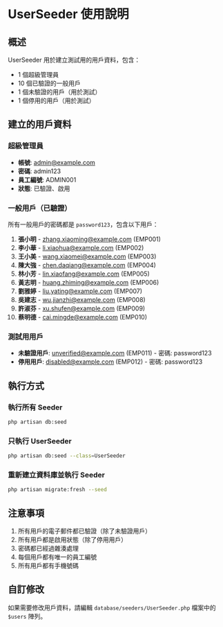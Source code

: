 # UserSeeder 使用說明

## 概述
UserSeeder 用於建立測試用的用戶資料，包含：
- 1 個超級管理員
- 10 個已驗證的一般用戶
- 1 個未驗證的用戶（用於測試）
- 1 個停用的用戶（用於測試）

## 建立的用戶資料

### 超級管理員
- **帳號**: admin@example.com
- **密碼**: admin123
- **員工編號**: ADMIN001
- **狀態**: 已驗證、啟用

### 一般用戶（已驗證）
所有一般用戶的密碼都是 `password123`，包含以下用戶：

1. **張小明** - zhang.xiaoming@example.com (EMP001)
2. **李小華** - li.xiaohua@example.com (EMP002)
3. **王小美** - wang.xiaomei@example.com (EMP003)
4. **陳大強** - chen.daqiang@example.com (EMP004)
5. **林小芳** - lin.xiaofang@example.com (EMP005)
6. **黃志明** - huang.zhiming@example.com (EMP006)
7. **劉雅婷** - liu.yating@example.com (EMP007)
8. **吳建志** - wu.jianzhi@example.com (EMP008)
9. **許淑芬** - xu.shufen@example.com (EMP009)
10. **蔡明德** - cai.mingde@example.com (EMP010)

### 測試用用戶
- **未驗證用戶**: unverified@example.com (EMP011) - 密碼: password123
- **停用用戶**: disabled@example.com (EMP012) - 密碼: password123

## 執行方式

### 執行所有 Seeder
```bash
php artisan db:seed
```

### 只執行 UserSeeder
```bash
php artisan db:seed --class=UserSeeder
```

### 重新建立資料庫並執行 Seeder
```bash
php artisan migrate:fresh --seed
```

## 注意事項
1. 所有用戶的電子郵件都已驗證（除了未驗證用戶）
2. 所有用戶都是啟用狀態（除了停用用戶）
3. 密碼都已經過雜湊處理
4. 每個用戶都有唯一的員工編號
5. 所有用戶都有手機號碼

## 自訂修改
如果需要修改用戶資料，請編輯 `database/seeders/UserSeeder.php` 檔案中的 `$users` 陣列。 
